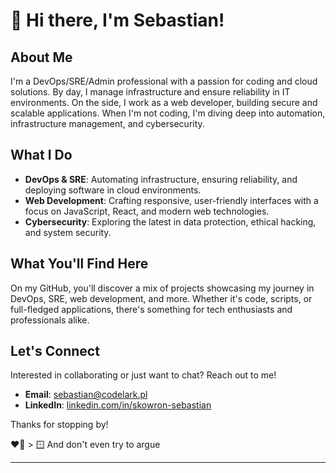 # :punch: Hi there, I'm Sebastian!

## About Me

I'm a DevOps/SRE/Admin professional with a passion for coding and cloud solutions. By day, I manage infrastructure and ensure reliability in IT environments. On the side, I work as a web developer, building secure and scalable applications. When I'm not coding, I'm diving deep into automation, infrastructure management, and cybersecurity.

## What I Do

- **DevOps & SRE**: Automating infrastructure, ensuring reliability, and deploying software in cloud environments.
- **Web Development**: Crafting responsive, user-friendly interfaces with a focus on JavaScript, React, and modern web technologies.
- **Cybersecurity**: Exploring the latest in data protection, ethical hacking, and system security.

## What You'll Find Here

On my GitHub, you'll discover a mix of projects showcasing my journey in DevOps, SRE, web development, and more. Whether it's code, scripts, or full-fledged applications, there's something for tech enthusiasts and professionals alike.

## Let's Connect

Interested in collaborating or just want to chat? Reach out to me!

- **Email**: sebastian@codelark.pl
- **LinkedIn**: [linkedin.com/in/skowron-sebastian](https://www.linkedin.com/in/skowron-sebastian)

Thanks for stopping by!

❤️🐧 > 🪟 And don't even try to argue

---
